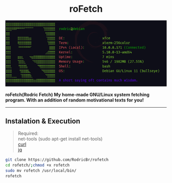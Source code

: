 <h1 align="center">roFetch</h2>

<p align="center">
  <img border="0" draggable="false" src="./rofetch.png" alt="roFetch example" title="Isn't it simply awesome?!">
</p>

**roFetch(Rodric Fetch) My home-made GNU/Linux system fetching program. With an addition of random motivational texts for you!**

<hr>

## Instalation & Execution <br>

> Required: <br>
> net-tools (sudo apt-get install net-tools) <br>
> [curl](https://curl.se/docs/install.html) <br>
> [jq](https://stedolan.github.io/jq/download/) <br>

```bash
git clone https://github.com/RodricBr/rofetch
cd rofetch/;chmod +x rofetch
sudo mv rofetch /usr/local/bin/
rofetch
```
